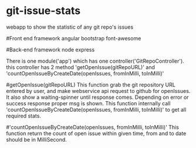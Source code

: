 # git-issue-stats
webapp to show the statistic of any git repo's issues

#Front end framework
angular
bootstrap
font-awesome

#Back-end framework
node
express

There is one module('app') which has one controller('GitRepoController').
this controller has 2 method 'getOpenIssue(gitRepoURL)' and 'countOpenIssueByCreateDate(openIssues, fromInMilli, toInMilli)'

#getOpenIssue(gitRepoURL)
This function grab the git repository URL entered by user, and make webservice api request to github for
openIssues. It also show a waiting-spinner until response comes. Depending on error or success response
proper msg is shown. This function internally call 'countOpenIssueByCreateDate(openIssues, fromInMilli, toInMilli)'
to get all required stats.

#'countOpenIssueByCreateDate(openIssues, fromInMilli, toInMilli)'
This function return the count of open issue within given time, from and to date should be in MilliSecond.
